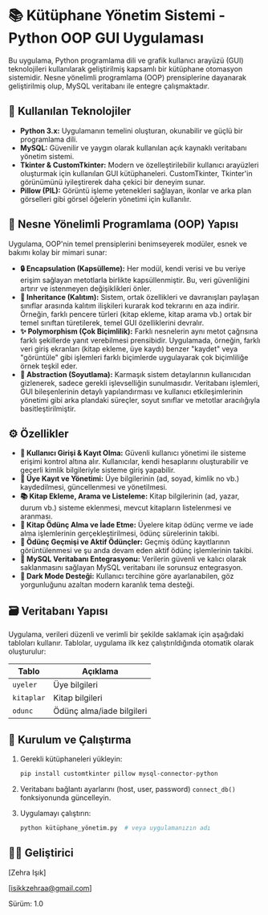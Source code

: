 # 📚 Kütüphane Yönetim Sistemi - Python OOP GUI Uygulaması

Bu uygulama, Python programlama dili ve grafik kullanıcı arayüzü (GUI) teknolojileri kullanılarak geliştirilmiş kapsamlı bir kütüphane otomasyon sistemidir. Nesne yönelimli programlama (OOP) prensiplerine dayanarak geliştirilmiş olup, MySQL veritabanı ile entegre çalışmaktadır.

## 🧱 Kullanılan Teknolojiler

* **Python 3.x:** Uygulamanın temelini oluşturan, okunabilir ve güçlü bir programlama dili.
* **MySQL:** Güvenilir ve yaygın olarak kullanılan açık kaynaklı veritabanı yönetim sistemi.
* **Tkinter & CustomTkinter:** Modern ve özelleştirilebilir kullanıcı arayüzleri oluşturmak için kullanılan GUI kütüphaneleri. CustomTkinter, Tkinter'in görünümünü iyileştirerek daha çekici bir deneyim sunar.
* **Pillow (PIL):** Görüntü işleme yetenekleri sağlayan, ikonlar ve arka plan görselleri gibi görsel öğelerin yönetimi için kullanılır.

## 🧠 Nesne Yönelimli Programlama (OOP) Yapısı

Uygulama, OOP'nin temel prensiplerini benimseyerek modüler, esnek ve bakımı kolay bir mimari sunar:

* **🔒 Encapsulation (Kapsülleme):** Her modül, kendi verisi ve bu veriye erişim sağlayan metotlarla birlikte kapsüllenmiştir. Bu, veri güvenliğini artırır ve istenmeyen değişiklikleri önler.
* **📜 Inheritance (Kalıtım):** Sistem, ortak özellikleri ve davranışları paylaşan sınıflar arasında kalıtım ilişkileri kurarak kod tekrarını en aza indirir. Örneğin, farklı pencere türleri (kitap ekleme, kitap arama vb.) ortak bir temel sınıftan türetilerek, temel GUI özelliklerini devralır.
* **✨ Polymorphism (Çok Biçimlilik):** Farklı nesnelerin aynı metot çağrısına farklı şekillerde yanıt verebilmesi prensibidir. Uygulamada, örneğin, farklı veri giriş ekranları (kitap ekleme, üye kaydı) benzer "kaydet" veya "görüntüle" gibi işlemleri farklı biçimlerde uygulayarak çok biçimliliğe örnek teşkil eder.
* **🧩 Abstraction (Soyutlama):** Karmaşık sistem detaylarının kullanıcıdan gizlenerek, sadece gerekli işlevselliğin sunulmasıdır. Veritabanı işlemleri, GUI bileşenlerinin detaylı yapılandırması ve kullanıcı etkileşimlerinin yönetimi gibi arka plandaki süreçler, soyut sınıflar ve metotlar aracılığıyla basitleştirilmiştir.

## ⚙️ Özellikler

* **👤 Kullanıcı Girişi & Kayıt Olma:** Güvenli kullanıcı yönetimi ile sisteme erişimi kontrol altına alır. Kullanıcılar, kendi hesaplarını oluşturabilir ve geçerli kimlik bilgileriyle sisteme giriş yapabilir.
* **📄 Üye Kayıt ve Yönetimi:** Üye bilgilerinin (ad, soyad, kimlik no vb.) kaydedilmesi, güncellenmesi ve yönetilmesi.
* **📚 Kitap Ekleme, Arama ve Listeleme:** Kitap bilgilerinin (ad, yazar, durum vb.) sisteme eklenmesi, mevcut kitapların listelenmesi ve aranması.
* **📆 Kitap Ödünç Alma ve İade Etme:** Üyelere kitap ödünç verme ve iade alma işlemlerinin gerçekleştirilmesi, ödünç sürelerinin takibi.
* **📜 Ödünç Geçmişi ve Aktif Ödünçler:** Geçmiş ödünç kayıtlarının görüntülenmesi ve şu anda devam eden aktif ödünç işlemlerinin takibi.
* **💾 MySQL Veritabanı Entegrasyonu:** Verilerin güvenli ve kalıcı olarak saklanmasını sağlayan MySQL veritabanı ile sorunsuz entegrasyon.
* **🌙 Dark Mode Desteği:** Kullanıcı tercihine göre ayarlanabilen, göz yorgunluğunu azaltan modern karanlık tema desteği.

## 🗃️ Veritabanı Yapısı

Uygulama, verileri düzenli ve verimli bir şekilde saklamak için aşağıdaki tabloları kullanır. Tablolar, uygulama ilk kez çalıştırıldığında otomatik olarak oluşturulur:

| Tablo          | Açıklama                     |
| -------------- | ---------------------------- |
| `uyeler`       | Üye bilgileri                |
| `kitaplar`     | Kitap bilgileri              |
| `odunc`        | Ödünç alma/iade bilgileri   |

## 🚀 Kurulum ve Çalıştırma

1.  Gerekli kütüphaneleri yükleyin:

    ```bash
    pip install customtkinter pillow mysql-connector-python
    ```

2.  Veritabanı bağlantı ayarlarını (host, user, password) `connect_db()` fonksiyonunda güncelleyin.
3.  Uygulamayı çalıştırın:

    ```bash
    python kütüphane_yönetim.py  # veya uygulamanızın adı
    ```
    
## 👨‍💻 Geliştirici

\[Zehra Işık]

\[isikkzehraa@gmail.com]

Sürüm: 1.0
